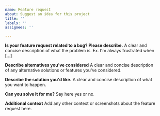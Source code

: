```yaml
---
name: Feature request
about: Suggest an idea for this project
title: ''
labels: ''
assignees: ''

---
```


**Is your feature request related to a bug? Please describe.**
A clear and concise description of what the problem is. Ex. I'm always frustrated when [...]

**Describe alternatives you've considered**
A clear and concise description of any alternative solutions or features you've considered.

**Describe the solution you'd like.**
A clear and concise description of what you want to happen.

**Can you solve it for me?**
Say here yes or no. 

**Additional context**
Add any other context or screenshots about the feature request here.
